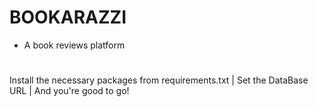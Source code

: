 # BOOKARAZZI 
- A book reviews platform 
# 
Install the necessary packages from requirements.txt |
Set the DataBase URL |
And you're good to go!
